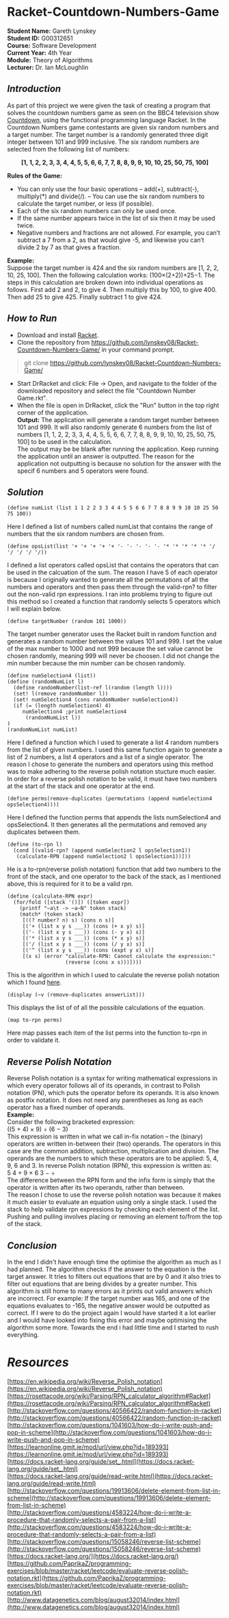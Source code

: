 # Racket-Countdown-Numbers-Game

**Student Name:** Gareth Lynskey </br>
**Student ID:** G00312651 </br>
**Course:** Software Development </br>
**Current Year:** 4th Year </br>
**Module:** Theory of Algorithms </br>
**Lecturer:** Dr. Ian McLoughlin </br>

## **_Introduction_**
As part of this project we were given the task of creating a program that solves the countdown numbers game
as seen on the BBC4 television show [Countdown](http://datagenetics.com/blog/august32014/index.html), using the 
functional programming language Racket. 
In the Countdown Numbers game contestants are given six random numbers and a target number. The target number 
is a randomly generated three digit integer between 101 and 999 inclusive. The six random numbers are selected
from the following list of numbers: <br>
**<p align="center">[1, 1, 2, 2, 3, 3, 4, 4, 5, 5, 6, 6, 7, 7, 8, 8, 9, 9, 10, 10, 25, 50, 75, 100]</p>**

**Rules of the Game:**
- You can only use the four basic operations – add(+), subtract(-), multiply(*) and divide(/).
– You can use the six random numbers to calculate the target number, or less (if possible). 
- Each of the six random numbers can only be used once. 
- If the same number appears twice in the list of six then it may be used twice. 
- Negative numbers and fractions are not allowed. For example, you can’t subtract a 7 from a 2, as that would give -5, and likewise
you can’t divide 2 by 7 as that gives a fraction. <br>

**Example:**<br>
Suppose the target number is 424 and the six random numbers are [1, 2, 2, 10, 25, 100]. 
Then the following calculation works: (100×(2+2))+25−1. The steps in this calculation are broken down into individual
operations as follows. First add 2 and 2, to give 4. Then multiply this by
100, to give 400. Then add 25 to give 425. Finally subtract 1 to give 424.

## **_How to Run_**
- Download and install [Racket](https://racket-lang.org/download/).
- Clone the repository from https://github.com/lynskey08/Racket-Countdown-Numbers-Game/ in your command prompt.
> git clone https://github.com/lynskey08/Racket-Countdown-Numbers-Game/
- Start DrRacket and click: File -> Open, and navigate to the folder of the downloaded repository and select the
file "Countdown Number Game.rkt".
- When the file is open in DrRacket, click the "Run" button in the top right corner of the application. <br>
**Output:**
The application will generate a random target number between 101 and 999. It will also randomly generate 6 numbers
from the list of numbers [1, 1, 2, 2, 3, 3, 4, 4, 5, 5, 6, 6, 7, 7, 8, 8, 9, 9, 10, 10, 25, 50, 75, 100] to be used 
in the calculation.<br>
The output may be be blank after running the application. Keep running the application until an answer is outputted. The reason for the application not outputting is because no solution for the answer with the specif 6 numbers and 5 operators were found.

## **_Solution_**
```Racket
(define numList (list 1 1 2 2 3 3 4 4 5 5 6 6 7 7 8 8 9 9 10 10 25 50 75 100))
```
Here I defined a list of numbers called numList that contains the range of numbers that the six random numbers are chosen from.

```Racket
(define opsList(list '+ '+ '+ '+ '+ '- '- '- '- '- '* '* '* '* '* '/ '/ '/ '/ '/))
```
I defined a list operators called opsList that contains the operators that can be used in the calcuation of the sum. 
The reason I have 5 of each operator is because I originally wanted to generate all the permutations of all the numbers
and operators and then pass them through the valid-rpn? to filter out the non-valid rpn expressions. I ran into problems
trying to figure out this method so I created a function that randomly selects 5 operators which I will explain below.

```Racket
(define targetNumber (random 101 1000))
```
The target number generator uses the Racket built in random function and generates a random number between the values 101 and 999.
I set the value of the max number to 1000 and not 999 because the set value cannot be chosen randomly, meaning 999 will never be choosen. I did not change the min number because the min number can be chosen randomly.

```Racket
(define numSelection4 (list))
(define (randomNumList l) 
  (define randomNumber(list-ref l(random (length l))))  
  (set! l(remove randomNumber l)) 
  (set! numSelection4 (cons randomNumber numSelection4))  
  (if (= (length numSelection4) 4)
     numSelection4 ;print numSelection4
      (randomNumList l))
)
(randomNumList numList)
```
Here I defined a function which I used to generate a list 4 random numbers from the list of given numbers. I used this same function
again to generate a list of 2 numbers, a list 4 operators and a list of a single operator. The reason I chose to generate the numbers and operators using this method was to make adhering to the reverse polish notation stucture much easier. In order for a reverse polish notation to be valid, it must have two numbers at the start of the stack and one operator at the end.

```Racket
(define perms(remove-duplicates (permutations (append numSelection4 opsSelection4))))
```
Here I defined the function perms that appends the lists numSelection4 and opsSelection4. It then generates all the permutations and removed any duplicates between them.

```Racket
(define (to-rpn l)
  (cond [(valid-rpn? (append numSelection2 l opsSelection1))
   (calculate-RPN (append numSelection2 l opsSelection1))]))
```
He is a to-rpn(reverse polish notation) function that add two numbers
to the front of the stack, and one operator to the back of the stack, as I mentioned above,
this is required for it to be a valid rpn.

```Racket
(define (calculate-RPN expr)
  (for/fold ([stack '()]) ([token expr])
    (printf "~a\t -> ~a~N" token stack)
    (match* (token stack)
     [((? number? n) s) (cons n s)]
     [('+ (list x y s ___)) (cons (+ x y) s)]
     [('- (list x y s ___)) (cons (- y x) s)]
     [('* (list x y s ___)) (cons (* x y) s)]
     [('/ (list x y s ___)) (cons (/ y x) s)]
     [('^ (list x y s ___)) (cons (expt y x) s)]
     [(x s) (error "calculate-RPN: Cannot calculate the expression:" 
                   (reverse (cons x s)))])))
```
This is the algorithm in which I used to calculate the reverse polish notation which I found [here](https://rosettacode.org/wiki/Parsing/RPN_calculator_algorithm#Racket).


```Racket
(display (~v (remove-duplicates answerList)))
```
This displays the list of of all the possible calculations of the equation.

```Racket
(map to-rpn perms)
```
Here map passes each item of the list perms into the function to-rpn in order to validate it.

## **_Reverse Polish Notation_**
Reverse Polish notation is a syntax for writing mathematical expressions in which every operator follows all of its operands, in contrast to Polish notation (PN), which puts the operator before its operands. It is also known as postfix notation. It does not need any parentheses as long as each operator has a fixed number of operands.<br>
**Example:**<br>
Consider the following bracketed expression:<br>
((5 + 4) × 9) ÷ (6 − 3) <br>
This expression is written in what we call in-fix notation – the (binary) operators are written
in-between their (two) operands. The operators in this case are the common addition, subtraction,
multiplication and division. The operands are the numbers to which these operators are to
be applied: 5, 4, 9, 6 and 3. In reverse Polish notation (RPN), this expression is written as:<br>
5 4 + 9 × 6 3 − ÷<br>
The difference between the RPN form and the infix form is simply that the operator is written
after its two operands, rather than between.<br>
The reason I chose to use the reverse polish notation was because it makes it much easier
to evaluate an equation using only a single stack. I used the stack to help validate rpn expressions by checking each
element of the list. Pushing and pulling involves placing or removing an element to/from the top of the stack. 

## **_Conclusion_**
In the end I didn't have enough time the optimise the algorithm as much as I had planned. The algorithm checks if the answer to the equation is the target answer. It tries to filters out equations that are by 0 and it also tries to filter out equations that are being divides by a greater number. This algorithm is still home to many errors as it prints out valid answers which are incorrect.
For example: If the target number was 165, and one of the equations evaluates to -165, the negative answer would be outputted as correct. If I were to do the project again I would have started it a lot earlier and I would have looked into fixing this error and maybe optimising the algorithm some more. Towards the end i had little time and I started to rush everything.

# **_Resources_**

[https://en.wikipedia.org/wiki/Reverse_Polish_notation](https://en.wikipedia.org/wiki/Reverse_Polish_notation)<br>
[https://rosettacode.org/wiki/Parsing/RPN_calculator_algorithm#Racket](https://rosettacode.org/wiki/Parsing/RPN_calculator_algorithm#Racket)<br>
[http://stackoverflow.com/questions/40566422/random-function-in-racket](http://stackoverflow.com/questions/40566422/random-function-in-racket)<br>
[http://stackoverflow.com/questions/1041603/how-do-i-write-push-and-pop-in-scheme](http://stackoverflow.com/questions/1041603/how-do-i-write-push-and-pop-in-scheme)<br>
[https://learnonline.gmit.ie/mod/url/view.php?id=189393](https://learnonline.gmit.ie/mod/url/view.php?id=189393)<br>
[https://docs.racket-lang.org/guide/set_.html](https://docs.racket-lang.org/guide/set_.html)<br>
[https://docs.racket-lang.org/guide/read-write.html](https://docs.racket-lang.org/guide/read-write.html)<br>
[http://stackoverflow.com/questions/19913606/delete-element-from-list-in-scheme](http://stackoverflow.com/questions/19913606/delete-element-from-list-in-scheme)<br>
[http://stackoverflow.com/questions/4583224/how-do-i-write-a-procedure-that-randomly-selects-a-pair-from-a-list](http://stackoverflow.com/questions/4583224/how-do-i-write-a-procedure-that-randomly-selects-a-pair-from-a-list)<br>
[http://stackoverflow.com/questions/15058246/reverse-list-scheme](http://stackoverflow.com/questions/15058246/reverse-list-scheme)<br>
[https://docs.racket-lang.org/](https://docs.racket-lang.org/)<br>
[https://github.com/PaprikaZ/programming-exercises/blob/master/racket/leetcode/evaluate-reverse-polish-notation.rkt](https://github.com/PaprikaZ/programming-exercises/blob/master/racket/leetcode/evaluate-reverse-polish-notation.rkt)<br>
[http://www.datagenetics.com/blog/august32014/index.html](http://www.datagenetics.com/blog/august32014/index.html)<br>

